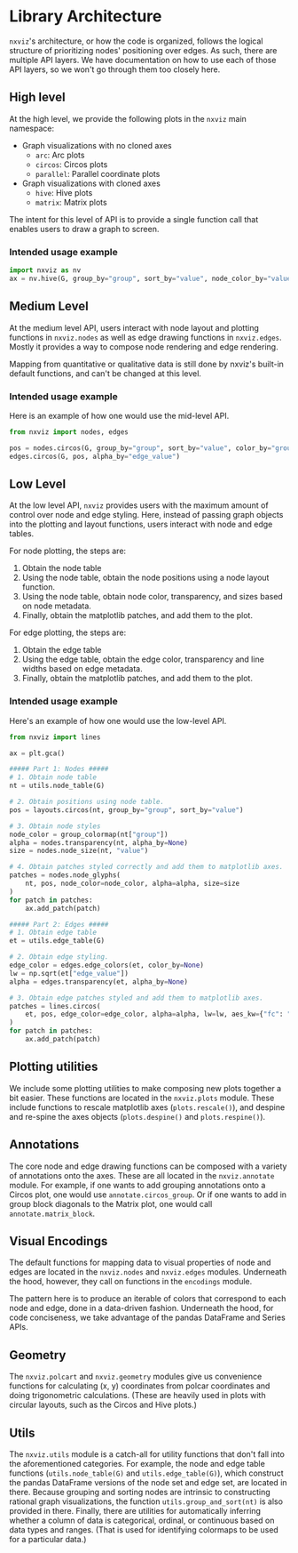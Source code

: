 # Library Architecture

`nxviz`'s architecture, or how the code is organized,
follows the logical structure of prioritizing nodes' positioning over edges.
As such, there are multiple API layers.
We have documentation on how to use each of those API layers,
so we won't go through them too closely here.

## High level

At the high level, we provide the following plots in the `nxviz` main namespace:

- Graph visualizations with no cloned axes
    - `arc`: Arc plots
    - `circos`: Circos plots
    - `parallel`: Parallel coordinate plots
- Graph visualizations with cloned axes
    - `hive`: Hive plots
    - `matrix`: Matrix plots

The intent for this level of API is to provide
a single function call that enables users to draw a graph to screen.

### Intended usage example

```python
import nxviz as nv
ax = nv.hive(G, group_by="group", sort_by="value", node_color_by="value")
```

## Medium Level

At the medium level API,
users interact with node layout and plotting functions in `nxviz.nodes`
as well as edge drawing functions in `nxviz.edges`.
Mostly it provides a way to compose
node rendering and edge rendering.

Mapping from quantitative or qualitative data
is still done by nxviz's built-in default functions,
and can't be changed at this level.

### Intended usage example

Here is an example of how one would use the mid-level API.

```python
from nxviz import nodes, edges

pos = nodes.circos(G, group_by="group", sort_by="value", color_by="group")
edges.circos(G, pos, alpha_by="edge_value")
```

## Low Level

At the low level API, `nxviz` provides users with
the maximum amount of control over node and edge styling.
Here, instead of passing graph objects into the plotting and layout functions,
users interact with node and edge tables.

For node plotting, the steps are:

1. Obtain the node table
2. Using the node table, obtain the node positions using a node layout function.
2. Using the node table, obtain node color, transparency, and sizes based on node metadata.
3. Finally, obtain the matplotlib patches, and add them to the plot.

For edge plotting, the steps are:

1. Obtain the edge table
2. Using the edge table, obtain the edge color, transparency and line widths based on edge metadata.
3. Finally, obtain the matplotlib patches, and add them to the plot.

### Intended usage example

Here's an example of how one would use the low-level API.


```python
from nxviz import lines

ax = plt.gca()

##### Part 1: Nodes #####
# 1. Obtain node table
nt = utils.node_table(G)

# 2. Obtain positions using node table.
pos = layouts.circos(nt, group_by="group", sort_by="value")

# 3. Obtain node styles
node_color = group_colormap(nt["group"])
alpha = nodes.transparency(nt, alpha_by=None)
size = nodes.node_size(nt, "value")

# 4. Obtain patches styled correctly and add them to matplotlib axes.
patches = nodes.node_glyphs(
    nt, pos, node_color=node_color, alpha=alpha, size=size
)
for patch in patches:
    ax.add_patch(patch)

##### Part 2: Edges #####
# 1. Obtain edge table
et = utils.edge_table(G)

# 2. Obtain edge styling.
edge_color = edges.edge_colors(et, color_by=None)
lw = np.sqrt(et["edge_value"])
alpha = edges.transparency(et, alpha_by=None)

# 3. Obtain edge patches styled and add them to matplotlib axes.
patches = lines.circos(
    et, pos, edge_color=edge_color, alpha=alpha, lw=lw, aes_kw={"fc": "none"}
)
for patch in patches:
    ax.add_patch(patch)
```

## Plotting utilities

We include some plotting utilities
to make composing new plots together a bit easier.
These functions are located in the `nxviz.plots` module.
These include functions to rescale matplotlib axes (`plots.rescale()`),
and despine and re-spine the axes objects
(`plots.despine()` and `plots.respine()`).

## Annotations

The core node and edge drawing functions
can be composed with a variety of annotations onto the axes.
These are all located in the `nxviz.annotate` module.
For example, if one wants to add grouping annotations onto a Circos plot,
one would use `annotate.circos_group`.
Or if one wants to add in group block diagonals to the Matrix plot,
one would call `annotate.matrix_block`.

## Visual Encodings

The default functions for mapping data to
visual properties of node and edges
are located in the `nxviz.nodes` and `nxviz.edges` modules.
Underneath the hood, however,
they call on functions in the `encodings` module.

The pattern here is to produce an iterable of colors
that correspond to each node and edge,
done in a data-driven fashion.
Underneath the hood, for code conciseness,
we take advantage of the pandas DataFrame and Series APIs.

## Geometry

The `nxviz.polcart` and `nxviz.geometry` modules
give us convenience functions
for calculating (x, y) coordinates from polcar coordinates
and doing trigonometric calculations.
(These are heavily used in plots with circular layouts,
such as the Circos and Hive plots.)

## Utils

The `nxviz.utils` module is a catch-all
for utility functions that don't fall into the aforementioned categories.
For example, the node and edge table functions
(`utils.node_table(G)` and `utils.edge_table(G)`),
which construct the pandas DataFrame versions of the node set and edge set,
are located in there.
Because grouping and sorting nodes are intrinsic
to constructing rational graph visualizations,
the function `utils.group_and_sort(nt)` is also provided in there.
Finally, there are utilities for automatically inferring
whether a column of data is categorical,
ordinal,
or continuous based on data types and ranges.
(That is used for identifying colormaps to be used for a particular data.)
